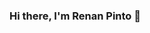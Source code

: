 ### Hi there, I'm Renan Pinto 👋

<!--
**Renan-Pint0/Renan-Pint0** is a ✨ _special_ ✨ repository because its `README.md` (this file) appears on your GitHub profile.

Here are some ideas to get you started:

- 🌱 I’m learning Web development Full-Stack
- 📫 You can reach me at renanrnpinto@gmail.com
- 🇧🇷 Brazilian, living in Fortaleza.

[![Anurag's GitHub stats](https://github-readme-stats.vercel.app/api?username=Renan-Pint0)](https://github.com/anuraghazra/github-readme-stats)

